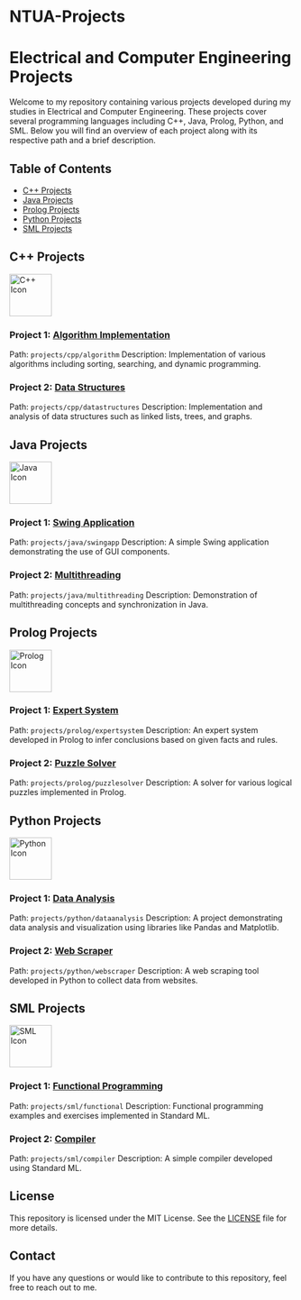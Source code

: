 # NTUA-Projects
# Electrical and Computer Engineering Projects

Welcome to my repository containing various projects developed during my studies in Electrical and Computer Engineering. These projects cover several programming languages including C++, Java, Prolog, Python, and SML. Below you will find an overview of each project along with its respective path and a brief description.

## Table of Contents
- [C++ Projects](#c-projects)
- [Java Projects](#java-projects)
- [Prolog Projects](#prolog-projects)
- [Python Projects](#python-projects)
- [SML Projects](#sml-projects)

## C++ Projects
<img src="https://upload.wikimedia.org/wikipedia/commons/1/18/ISO_C%2B%2B_Logo.svg" alt="C++ Icon" width="75" height="75">

### Project 1: [Algorithm Implementation](projects/cpp/algorithm)
Path: `projects/cpp/algorithm`
Description: Implementation of various algorithms including sorting, searching, and dynamic programming.

### Project 2: [Data Structures](projects/cpp/datastructures)
Path: `projects/cpp/datastructures`
Description: Implementation and analysis of data structures such as linked lists, trees, and graphs.

## Java Projects
<img src="https://upload.wikimedia.org/wikipedia/en/3/30/Java_programming_language_logo.svg" alt="Java Icon" width="75" height="75">

### Project 1: [Swing Application](projects/java/swingapp)
Path: `projects/java/swingapp`
Description: A simple Swing application demonstrating the use of GUI components.

### Project 2: [Multithreading](projects/java/multithreading)
Path: `projects/java/multithreading`
Description: Demonstration of multithreading concepts and synchronization in Java.

## Prolog Projects
<img src="https://static-00.iconduck.com/assets.00/file-type-prolog-icon-256x256-9d64e3um.png" alt="Prolog Icon" width="75" height="75">

### Project 1: [Expert System](projects/prolog/expertsystem)
Path: `projects/prolog/expertsystem`
Description: An expert system developed in Prolog to infer conclusions based on given facts and rules.

### Project 2: [Puzzle Solver](projects/prolog/puzzlesolver)
Path: `projects/prolog/puzzlesolver`
Description: A solver for various logical puzzles implemented in Prolog.

## Python Projects
<img src="https://upload.wikimedia.org/wikipedia/commons/c/c3/Python-logo-notext.svg" alt="Python Icon" width="75" height="75">

### Project 1: [Data Analysis](projects/python/dataanalysis)
Path: `projects/python/dataanalysis`
Description: A project demonstrating data analysis and visualization using libraries like Pandas and Matplotlib.

### Project 2: [Web Scraper](projects/python/webscraper)
Path: `projects/python/webscraper`
Description: A web scraping tool developed in Python to collect data from websites.

## SML Projects
<img src="https://iconape.com/wp-content/files/mg/381783/svg/381783.svg" alt="SML Icon" width="75" height="75">

### Project 1: [Functional Programming](projects/sml/functional)
Path: `projects/sml/functional`
Description: Functional programming examples and exercises implemented in Standard ML.

### Project 2: [Compiler](projects/sml/compiler)
Path: `projects/sml/compiler`
Description: A simple compiler developed using Standard ML.

## License
This repository is licensed under the MIT License. See the [LICENSE](LICENSE) file for more details.

## Contact
If you have any questions or would like to contribute to this repository, feel free to reach out to me.
